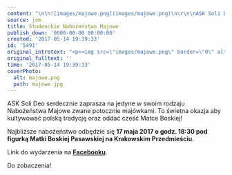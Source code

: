 ```yaml
---
content: "\n\n![images/majowe.png](images/majowe.png)\n\r\n\nASK Soli Deo serdecznie zaprasza na jedyne w swoim rodzaju Nabożeństwa Majowe zwane potocznie majówkami. To świetna okazja aby kultywować polską tradycję oraz oddać cześć Matce Boskiej!\n \n Najbliższe nabożeństwo odbędzie się **17 maja 2017 o godz. 18:30 pod figurką Matki Boskiej Pasawskiej na Krakowskim Przedmieściu.**\n\r\n\nLink do wydarzenia na** [Facebooku](https://www.facebook.com/events/1944374249126696/)**.\n \n Do zobaczenia!\n"
source: jom
title: Studenckie Nabożeństwo Majowe
publish_down: '0000-00-00 00:00:00'
created: '2017-05-14 19:39:33'
id: '5491'
original_introtext: "<p><img src=\"images/majowe.png\" border=\"0\" alt=\"\" width=\"466\" height=\"261\" /></p>\r\n<p><span class=\"_4n-j _fbReactionComponent__eventDetailsContentTags fsl\" data-testid=\"event-permalink-details\">ASK Soli Deo serdecznie zaprasza na jedyne w swoim rodzaju Nabożeństwa Majowe zwane potocznie majówkami. To świetna okazja aby kultywować polską tradycję oraz oddać cześć Matce Boskiej!<br /> <br /> Najbliższe nabożeństwo odbędzie się <strong>17 maja 2017 o godz. 18:30 pod figurką Matki Boskiej Pasawskiej na Krakowskim Przedmieściu.</strong></span></p>\r\n<p><span class=\"_4n-j _fbReactionComponent__eventDetailsContentTags fsl\" data-testid=\"event-permalink-details\">Link do wydarzenia na<strong> <a href=\"https://www.facebook.com/events/1944374249126696/\" target=\"_blank\">Facebooku</a></strong>.<br /> <br /> Do zobaczenia!</span></p>"
original_fulltext: ''
time: '2017-05-14 19:39:33'
coverPhoto:
  alt: majowe.png
  path: majowe.jpg
---
```

ASK Soli Deo serdecznie zaprasza na jedyne w swoim rodzaju Nabożeństwa Majowe zwane potocznie majówkami. To świetna okazja aby kultywować polską tradycję oraz oddać cześć Matce Boskiej!
 
Najbliższe nabożeństwo odbędzie się **17 maja 2017 o godz. 18:30 pod figurką Matki Boskiej Pasawskiej na Krakowskim Przedmieściu.**


Link do wydarzenia na **[Facebooku](https://www.facebook.com/events/1944374249126696/)**.
 
Do zobaczenia!
 


<!--{{json:{"created_date":"2017-05-14 19:39:33","publish_down":"0000-00-00 00:00:00","id":"5491"}}}-->